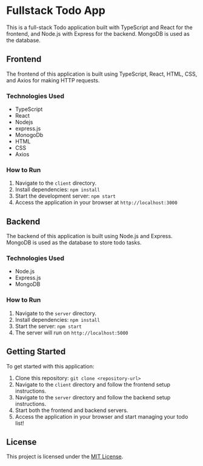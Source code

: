 
# Fullstack Todo App

This is a full-stack Todo application built with TypeScript and React for the frontend, and Node.js with Express for the backend. MongoDB is used as the database.

## Frontend

The frontend of this application is built using TypeScript, React, HTML, CSS, and Axios for making HTTP requests.

### Technologies Used

- TypeScript
- React
- Nodejs
- express.js
- MonogoDb
- HTML
- CSS
- Axios

### How to Run

1. Navigate to the `client` directory.
2. Install dependencies: `npm install`
3. Start the development server: `npm start`
4. Access the application in your browser at `http://localhost:3000`

## Backend

The backend of this application is built using Node.js and Express. MongoDB is used as the database to store todo tasks.

### Technologies Used

- Node.js
- Express.js
- MongoDB

### How to Run

1. Navigate to the `server` directory.
2. Install dependencies: `npm install`
3. Start the server: `npm start`
4. The server will run on `http://localhost:5000`

## Getting Started

To get started with this application:

1. Clone this repository: `git clone <repository-url>`
2. Navigate to the `client` directory and follow the frontend setup instructions.
3. Navigate to the `server` directory and follow the backend setup instructions.
4. Start both the frontend and backend servers.
5. Access the application in your browser and start managing your todo list!

## License

This project is licensed under the [MIT License](LICENSE).


